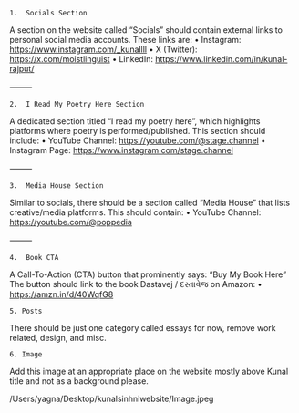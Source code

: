 	1.	Socials Section
A section on the website called “Socials” should contain external links to personal social media accounts. These links are:
	•	Instagram: https://www.instagram.com/_kunallll
	•	X (Twitter): https://x.com/moistlinguist
	•	LinkedIn: https://www.linkedin.com/in/kunal-rajput/

⸻

	2.	I Read My Poetry Here Section
A dedicated section titled “I read my poetry here”, which highlights platforms where poetry is performed/published. This section should include:
	•	YouTube Channel: https://youtube.com/@stage.channel
	•	Instagram Page: https://www.instagram.com/stage.channel

⸻

	3.	Media House Section
Similar to socials, there should be a section called “Media House” that lists creative/media platforms. This should contain:
	•	YouTube Channel: https://youtube.com/@poppedia

⸻

	4.	Book CTA
A Call-To-Action (CTA) button that prominently says:
“Buy My Book Here”
The button should link to the book Dastavej / દસ્તાવેજ on Amazon:
	•	https://amzn.in/d/40WqfG8


    5. Posts
There should be just one category called essays for now, remove work related, design, and misc.


    6. Image
Add this image at an appropriate place on the website mostly above Kunal title and not as a background please.

/Users/yagna/Desktop/kunalsinhniwebsite/Image.jpeg  
